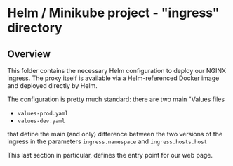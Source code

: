 # Helm / Minikube project - "ingress" directory

## Overview
This folder contains the necessary Helm configuration to deploy our NGINX ingress. The proxy itself is available via a Helm-referenced Docker image and deployed directly by Helm.

The configuration is pretty much standard: there are two main "Values files

- `values-prod.yaml`
- `values-dev.yaml`

that define the main (and only) difference between the two versions of the ingress in the parameters `ingress.namespace` and `ingress.hosts.host`

This last section in particular, defines the entry point for our web page.